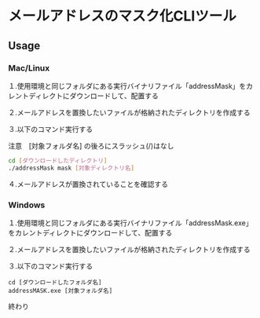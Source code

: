 # メールアドレスのマスク化CLIツール

## Usage

### Mac/Linux


１.使用環境と同じフォルダにある実行バイナリファイル「addressMask」をカレントディレクトにダウンロードして、配置する


２.メールアドレスを置換したいファイルが格納されたディレクトリを作成する

３.以下のコマンド実行する

注意　[対象フォルダ名]  の後ろにスラッシュ(/)はなし

```bash
cd [ダウンロードしたディレクトリ]
./addressMask mask [対象ディレクトリ名]
```

４.メールアドレスが置換されていることを確認する

### Windows


１.使用環境と同じフォルダにある実行バイナリファイル「addressMask.exe」をカレントディレクトにダウンロードして、配置する


２.メールアドレスを置換したいファイルが格納されたディレクトリを作成する

３.以下のコマンド実行する

```コマンドプロント
cd [ダウンロードしたフォルダ名]
addressMASK.exe [対象フォルダ名]
```

終わり
